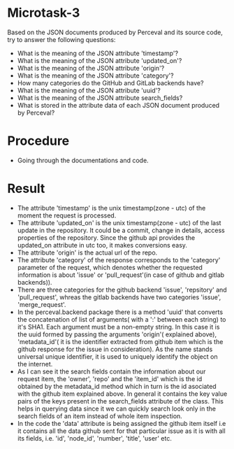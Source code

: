 # Microtask-3
Based on the JSON documents produced by Perceval and its source code, try to answer the following questions:

* What is the meaning of the JSON attribute 'timestamp'?
* What is the meaning of the JSON attribute 'updated_on'?
* What is the meaning of the JSON attribute 'origin'?
* What is the meaning of the JSON attribute 'category'?
* How many categories do the GitHub and GitLab backends have?
* What is the meaning of the JSON attribute 'uuid'?
* What is the meaning of the JSON attribute search_fields?
* What is stored in the attribute data of each JSON document produced by Perceval?

# Procedure

* Going through the documentations and code.

# Result

* The attribute 'timestamp' is the unix timestamp(zone - utc) of the moment the request is processed.
* The attribute 'updated_on' is the unix timestamp(zone - utc) of the last update in the repository. It could be a commit, change in details, access properties of the repository. Since the github api provides the updated_on attribute in utc too, it makes conversions easy.
* The attribute 'origin' is the actual url of the repo.
* The attribute 'category' of the response corresponds to the 'category' parameter of the request, which denotes whether the requested information is about 'issue' or 'pull_request'(in case of github and gitlab backends)).
* There are three categories for the github backend 'issue', 'repsitory' and 'pull_request', whreas the gitlab backends have two categories 'issue', 'merge_request'.
* In the perceval.backend package there is a method 'uuid' that converts the concatenation of list of arguments( with a ':' between each string) to it's SHA1. Each argument must be a non-empty string. In this case it is the uuid formed by passing the arguments 'origin'( explained above), 'metadata_id'( it is the identifier extracted from github item which is the github response for the issue in consideration). As the name stands universal unique identifier, it is used to uniquely identify the object on the internet.
* As I can see it the search fields contain the information about our request item, the 'owner', 'repo' and the 'item_id' which is the id obtained by the metadata_id method which in turn is the id asociated with the github item explained above. In general it contains the key value pairs of the keys present in the search_fields attribute of the class. This helps in querying data since it we can quickly search look only in the search fields of an item instead of whole item inspection.
* In the code the 'data' attribute is being assigned the github item itself i.e it contains all the data github sent for that particular issue as it is with all its fields, i.e. 'id', 'node_id', 'number', 'title', 'user' etc.
